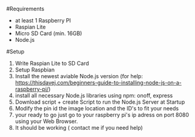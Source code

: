 
#Requirements
- at least 1 Raspberry PI
- Raspian Lite
- Micro SD Card (min. 16GB)
- Node.js

#Setup
1. Write Raspian Lite to SD Card
2. Setup Raspbian
3. Install the newest aviable Node.js version (for help: https://thisdavej.com/beginners-guide-to-installing-node-js-on-a-raspberry-pi/)
4. install all necessary Node.js libraries using npm: onoff, express
5. Download script + create Script to run the Node.js Server at Startup
6. Modify the pin id the image location and the ID's to fit your needs
7. your ready to go just go to your raspberry pi's ip adress on port 8080 using your Web Browser.
8. It should be working ( contact me if you need help)
